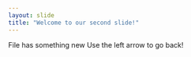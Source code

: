 ```yaml
---
layout: slide
title: "Welcome to our second slide!"
---
```

File has something new
Use the left arrow to go back!
